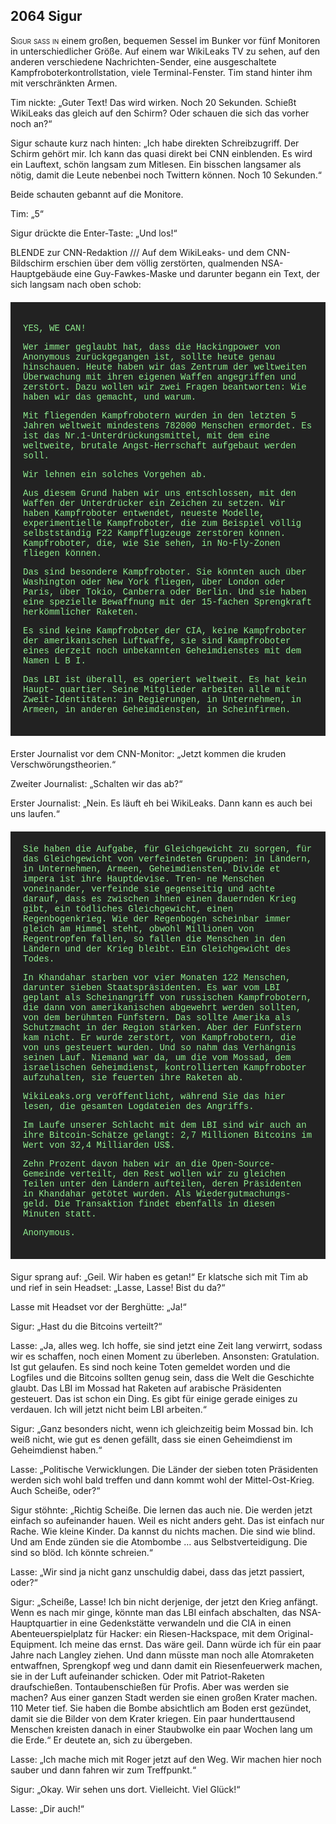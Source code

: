## **2064** Sigur

<span style="font-variant:small-caps;">Sigur saß in</span> einem großen, bequemen Sessel im Bunker vor fünf Monitoren in unterschiedlicher Größe.
Auf einem war WikiLeaks TV zu sehen, auf den anderen verschiedene Nachrichten-Sender, eine ausgeschaltete Kampfroboterkontrollstation, viele Terminal-Fenster.
Tim stand hinter ihm mit verschränkten Armen.

Tim nickte: „Guter Text!
Das wird wirken.
Noch 20 Sekunden.
Schießt WikiLeaks das gleich auf den Schirm?
Oder schauen die sich das vorher noch an?“

Sigur schaute kurz nach hinten: „Ich habe direkten Schreibzugriff.
Der Schirm gehört mir.
Ich kann das quasi direkt bei CNN einblenden.
Es wird ein Lauftext, schön langsam zum Mitlesen.
Ein bisschen langsamer als nötig, damit die Leute nebenbei noch Twittern können.
Noch 10 Sekunden.“

Beide schauten gebannt auf die Monitore.

Tim: „5“

Sigur drückte die Enter-Taste: „Und los!“

BLENDE zur CNN-Redaktion /// Auf dem WikiLeaks- und dem CNN-Bildschirm erschien über dem völlig zerstörten, qualmenden NSA-Hauptgebäude eine Guy-Fawkes-Maske und darunter begann ein Text, der sich langsam nach oben schob:

<div style="background-color: #222; color: lightgreen; padding: 20px; margin: 20px 0; font-family: 'Courier New'">

YES, WE CAN!


Wer immer geglaubt hat, dass die Hackingpower von Anonymous
zurückgegangen ist, sollte heute genau hinschauen. Heute
haben wir das Zentrum der weltweiten Überwachung mit ihren
eigenen Waffen angegriffen und zerstört. Dazu wollen wir
zwei Fragen beantworten: Wie haben wir das gemacht, und warum.


Mit fliegenden Kampfrobotern wurden in den letzten 5 Jahren
weltweit mindestens 782000 Menschen ermordet. Es ist das
Nr.1-Unterdrückungsmittel, mit dem eine weltweite, brutale
Angst-Herrschaft aufgebaut werden soll.


Wir lehnen ein solches Vorgehen ab.


Aus diesem Grund haben wir uns entschlossen, mit den Waffen
der Unterdrücker ein Zeichen zu setzen. Wir haben Kampfroboter
entwendet, neueste Modelle, experimentielle Kampfroboter, die
zum Beispiel völlig selbstständig F22 Kampfflugzeuge zerstören
können. Kampfroboter, die, wie Sie sehen, in No-Fly-Zonen fliegen
können.


Das sind besondere Kampfroboter. Sie könnten auch über Washington
oder New York fliegen, über London oder Paris, über Tokio,
Canberra oder Berlin. Und sie haben eine spezielle Bewaffnung
mit der 15-fachen Sprengkraft herkömmlicher Raketen.


Es sind keine Kampfroboter der CIA, keine Kampfroboter der
amerikanischen Luftwaffe, sie sind Kampfroboter eines derzeit
noch unbekannten Geheimdienstes mit dem Namen L B I.


Das LBI ist überall, es operiert weltweit. Es hat kein Haupt-
quartier. Seine Mitglieder arbeiten alle mit Zweit-Identitäten:
in Regierungen, in Unternehmen, in Armeen, in anderen Geheimdiensten,
in Scheinfirmen.
</div>
Erster Journalist vor dem CNN-Monitor: „Jetzt kommen die kruden Verschwörungstheorien.“

Zweiter Journalist: „Schalten wir das ab?“

Erster Journalist: „Nein.
Es läuft eh bei WikiLeaks.
Dann kann es auch bei uns laufen.“

<div style="background-color: #222; color: lightgreen; padding: 20px; margin: 20px 0; font-family: 'Courier New'">
Sie haben die Aufgabe, für Gleichgewicht zu sorgen, für das
Gleichgewicht von verfeindeten Gruppen: in Ländern, in Unternehmen,
Armeen, Geheimdiensten. Divide et impera ist ihre Hauptdevise. Tren-
ne Menschen voneinander, verfeinde sie gegenseitig und achte darauf,
dass es zwischen ihnen einen dauernden Krieg gibt, ein tödliches
Gleichgewicht, einen Regenbogenkrieg. Wie der Regenbogen scheinbar
immer gleich am Himmel steht, obwohl Millionen von Regentropfen
fallen, so fallen die Menschen in den Ländern und der Krieg
bleibt. Ein Gleichgewicht des Todes.


In Khandahar starben vor vier Monaten 122 Menschen, darunter sieben
Staatspräsidenten. Es war vom LBI geplant als Scheinangriff von
russischen Kampfrobotern, die dann von amerikanischen abgewehrt
werden sollten, von dem berühmten Fünfstern. Das sollte Amerika als
Schutzmacht in der Region stärken. Aber der Fünfstern kam nicht. Er
wurde zerstört, von Kampfrobotern, die von uns gesteuert wurden. Und
so nahm das Verhängnis seinen Lauf. Niemand war da, um die vom
Mossad, dem israelischen Geheimdienst, kontrollierten Kampfroboter
aufzuhalten, sie feuerten ihre Raketen ab.


WikiLeaks.org veröffentlicht, während Sie das hier lesen, die
gesamten Logdateien des Angriffs.


Im Laufe unserer Schlacht mit dem LBI sind wir auch an ihre
Bitcoin-Schätze gelangt: 2,7 Millionen Bitcoins im Wert von 32,4
Milliarden US$.


Zehn Prozent davon haben wir an die Open-Source-Gemeinde verteilt,
den Rest wollen wir zu gleichen Teilen unter den Ländern aufteilen,
deren Präsidenten in Khandahar getötet wurden. Als Wiedergutmachungs-
geld. Die Transaktion findet ebenfalls in diesen Minuten statt.


Anonymous.
</div>
Sigur sprang auf: „Geil. Wir haben es getan!“
Er klatsche sich mit Tim ab und rief in sein Headset: „Lasse, Lasse!
Bist du da?“

Lasse mit Headset vor der Berghütte: „Ja!“

Sigur: „Hast du die Bitcoins verteilt?“

Lasse: „Ja, alles weg.
Ich hoffe, sie sind jetzt eine Zeit lang verwirrt, sodass wir es schaffen, noch einen Moment zu überleben.
Ansonsten: Gratulation.
Ist gut gelaufen.
Es sind noch keine Toten gemeldet worden und die Logfiles und die Bitcoins sollten genug sein, dass die Welt die Geschichte glaubt.
Das LBI im Mossad hat Raketen auf arabische Präsidenten gesteuert.
Das ist schon ein Ding.
Es gibt für einige gerade einiges zu verdauen.
Ich will jetzt nicht beim LBI arbeiten.“

Sigur: „Ganz besonders nicht, wenn ich gleichzeitig beim Mossad bin.
Ich weiß nicht, wie gut es denen gefällt, dass sie einen Geheimdienst im Geheimdienst haben.“

Lasse: „Politische Verwicklungen.
Die Länder der sieben toten Präsidenten werden sich wohl bald treffen und dann kommt wohl der Mittel-Ost-Krieg.
Auch Scheiße, oder?“

Sigur stöhnte: „Richtig Scheiße.
Die lernen das auch nie.
Die werden jetzt einfach so aufeinander hauen.
Weil es nicht anders geht.
Das ist einfach nur Rache.
Wie kleine Kinder.
Da kannst du nichts machen.
Die sind wie blind.
Und am Ende zünden sie die Atombombe … aus Selbstverteidigung.
Die sind so blöd.
Ich könnte schreien.“

Lasse: „Wir sind ja nicht ganz unschuldig dabei, dass das jetzt passiert, oder?“

Sigur: „Scheiße, Lasse!
Ich bin nicht derjenige, der jetzt den Krieg anfängt.
Wenn es nach mir ginge, könnte man das LBI einfach abschalten, das NSA-Hauptquartier in eine Gedenkstätte verwandeln und die CIA in einen Abenteuerspielplatz für Hacker: ein Riesen-Hackspace, mit dem Original-Equipment.
Ich meine das ernst.
Das wäre geil.
Dann würde ich für ein paar Jahre nach Langley ziehen.
Und dann müsste man noch alle Atomraketen entwaffnen, Sprengkopf weg und dann damit ein Riesenfeuerwerk machen, sie in der Luft aufeinander schicken.
Oder mit Patriot-Raketen draufschießen.
Tontaubenschießen für Profis.
Aber was werden sie machen?
Aus einer ganzen Stadt werden sie einen großen Krater machen.
110 Meter tief.
Sie haben die Bombe absichtlich am Boden erst gezündet, damit sie die Bilder von dem Krater kriegen.
Ein paar hunderttausend Menschen kreisten danach in einer Staubwolke ein paar Wochen lang um die Erde.“
Er deutete an, sich zu übergeben.

Lasse: „Ich mache mich mit Roger jetzt auf den Weg.
Wir machen hier noch sauber und dann fahren wir zum Treffpunkt.“

Sigur: „Okay.
Wir sehen uns dort.
Vielleicht.
Viel Glück!“

Lasse: „Dir auch!“
